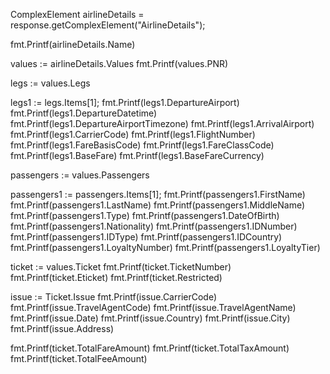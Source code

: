 ComplexElement airlineDetails = response.getComplexElement("AirlineDetails");

fmt.Printf(airlineDetails.Name)

values := airlineDetails.Values
fmt.Printf(values.PNR)

legs := values.Legs

legs1 := legs.Items[1];
fmt.Printf(legs1.DepartureAirport)
fmt.Printf(legs1.DepartureDatetime)
fmt.Printf(legs1.DepartureAirportTimezone)
fmt.Printf(legs1.ArrivalAirport)
fmt.Printf(legs1.CarrierCode)
fmt.Printf(legs1.FlightNumber)
fmt.Printf(legs1.FareBasisCode)
fmt.Printf(legs1.FareClassCode)
fmt.Printf(legs1.BaseFare)
fmt.Printf(legs1.BaseFareCurrency)



passengers := values.Passengers

passengers1 := passengers.Items[1];
fmt.Printf(passengers1.FirstName)
fmt.Printf(passengers1.LastName)
fmt.Printf(passengers1.MiddleName)
fmt.Printf(passengers1.Type)
fmt.Printf(passengers1.DateOfBirth)
fmt.Printf(passengers1.Nationality)
fmt.Printf(passengers1.IDNumber)
fmt.Printf(passengers1.IDType)
fmt.Printf(passengers1.IDCountry)
fmt.Printf(passengers1.LoyaltyNumber)
fmt.Printf(passengers1.LoyaltyTier)



ticket := values.Ticket
fmt.Printf(ticket.TicketNumber)
fmt.Printf(ticket.Eticket)
fmt.Printf(ticket.Restricted)

issue := Ticket.Issue
fmt.Printf(issue.CarrierCode)
fmt.Printf(issue.TravelAgentCode)
fmt.Printf(issue.TravelAgentName)
fmt.Printf(issue.Date)
fmt.Printf(issue.Country)
fmt.Printf(issue.City)
fmt.Printf(issue.Address)

fmt.Printf(ticket.TotalFareAmount)
fmt.Printf(ticket.TotalTaxAmount)
fmt.Printf(ticket.TotalFeeAmount)


